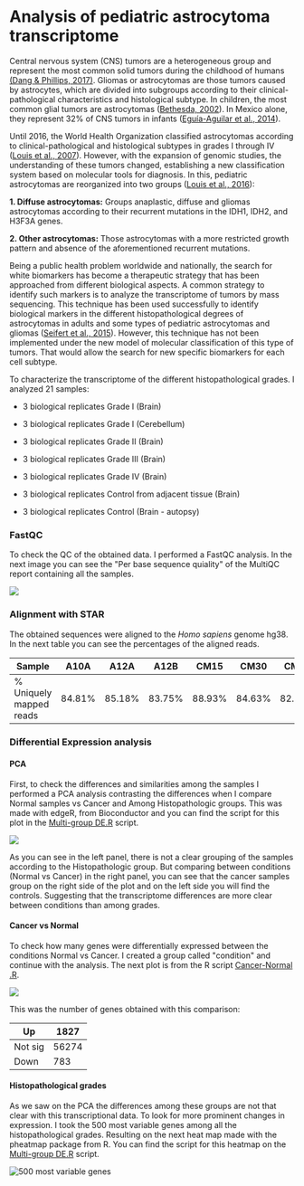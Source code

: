 # Analysis of pediatric astrocytoma transcriptome

Central nervous system (CNS) tumors are a heterogeneous group and represent the most common solid tumors during the childhood of humans [(Dang & Phillips, 2017)](https://www.ncbi.nlm.nih.gov/pubmed/29200119). Gliomas or astrocytomas are those tumors caused by astrocytes, which are divided into subgroups according to their clinical-pathological characteristics and histological subtype. In children, the most common glial tumors are astrocytomas ([Bethesda, 2002](https://www.ncbi.nlm.nih.gov/books/NBK82221/)). In Mexico alone, they represent 32% of CNS tumors in infants ([Eguía-Aguilar et al., 2014](https://www.ncbi.nlm.nih.gov/pubmed/24718706)).

Until 2016, the World Health Organization classified astrocytomas according to clinical-pathological and histological subtypes in grades I through IV ([Louis et al., 2007](https://www.ncbi.nlm.nih.gov/pubmed/?term=Louis%2C+D.+N.%2C+Ohgaki%2C+H.%2C+Wiestler%2C+O.+D.%2C+Cavenee%2C+W.+K.%2C+Burger%2C+P.+C.%2C+Jouvet%2C+A.%2C+%E2%80%A6+Kleihues%2C+P.+(2007).+The+2007+WHO+classification+of+tumours+of+the+central+nervous+system.+Acta+Neuropathologica%2C+114(2)%2C+97-109.+https%3A%2F%2Fdoi.org%2F10.1007%2Fs00401-007-0243-4)). However, with the expansion of genomic studies, the understanding of these tumors changed, establishing a new classification system based on molecular tools for diagnosis. In this, pediatric astrocytomas are reorganized into two groups ([Louis et al., 2016](https://www.ncbi.nlm.nih.gov/pubmed/27157931)):

**1. Diffuse astrocytomas:** Groups anaplastic, diffuse and gliomas astrocytomas according to their recurrent mutations in the IDH1, IDH2, and H3F3A genes.

**2. Other astrocytomas:** Those astrocytomas with a more restricted growth pattern and absence of the aforementioned recurrent mutations.

Being a public health problem worldwide and nationally, the search for white biomarkers has become a therapeutic strategy that has been approached from different biological aspects. A common strategy to identify such markers is to analyze the transcriptome of tumors by mass sequencing. This technique has been used successfully to identify biological markers in the different histopathological degrees of astrocytomas in adults and some types of pediatric astrocytomas and gliomas ([Seifert et al., 2015](https://bmccancer.biomedcentral.com/articles/10.1186/s12885-015-1939-9)). However, this technique has not been implemented under the new model of molecular classification of this type of tumors. That would allow the search for new specific biomarkers for each cell subtype.

To characterize the transcriptome of the different histopathological grades. I analyzed 21 samples:

* 3 biological replicates Grade I (Brain)
* 3 biological replicates Grade I (Cerebellum)
* 3 biological replicates Grade II (Brain)
* 3 biological replicates Grade III (Brain)
* 3 biological replicates Grade IV (Brain)

* 3 biological replicates Control from adjacent tissue (Brain)
* 3 biological replicates Control (Brain - autopsy)

### FastQC 

To check the QC of the obtained data. I performed a FastQC analysis. In the next image you can see the "Per base sequence quiality" of the MultiQC report containing all the samples. 

![](https://github.com/FernandaDiaz12/pediatric_astrocytoma/blob/master/Reports/QC.png)

### Alignment with STAR 

The obtained sequences were aligned to the _Homo sapiens_ genome hg38. In the next table you can see the percentages of the aligned reads. 

| Sample                  | A10A   | A12A   | A12B   | CM15   | CM30   | CM39   | CM46   | CM54   | CM71   | CM75   | CM8    | M102   | M108   | M10    | M20    | M29    | M49    | M692   |
|-------------------------|--------|--------|--------|--------|--------|--------|--------|--------|--------|--------|--------|--------|--------|--------|--------|--------|--------|--------|
| % Uniquely mapped reads | 84.81% | 85.18% | 83.75% | 88.93% | 84.63% | 82.21% | 86.88% | 84.91% | 86.97% | 86.51% | 83.99% | 88.25% | 85.99% | 85.48% | 88.74% | 84.29% | 87.00% | 83.71% |



### Differential Expression analysis

#### PCA

First, to check the differences and similarities among the samples I performed a PCA analysis contrasting the differences when I compare Normal samples vs Cancer and Among Histopathologic groups. This was made with edgeR, from Bioconductor and you can find the script for this plot in the [Multi-group DE.R](https://github.com/FernandaDiaz12/pediatric_astrocytoma/blob/master/bin/7.%20edgeR/Multi-group%20DE.R) script. 

![](https://github.com/FernandaDiaz12/pediatric_astrocytoma/blob/master/Reports/Rplot_for%20analysis.png)

As you can see in the left panel, there is not a clear grouping of the samples according to the Histopathologic group. But comparing between conditions (Normal vs Cancer) in the right panel, you can see that the cancer samples group on the right side of the plot and on the left side you will find the controls.
Suggesting that the transcriptome differences are more clear between conditions than among grades. 


#### Cancer vs Normal 

To check how many genes were differentially expressed between the conditions Normal vs Cancer. I created a group called "condition" and continue with the analysis. The next plot is from the R script [Cancer-Normal .R](https://github.com/FernandaDiaz12/pediatric_astrocytoma/blob/master/bin/7.%20edgeR/Cancer-Normal%20.R). 

![](https://github.com/FernandaDiaz12/pediatric_astrocytoma/blob/master/Reports/Rplot_CancervsNormal.png)

This was the number of genes obtained with this comparison:

| Up      | 1827  |
|---------|-------|
| Not sig | 56274 |
| Down    | 783   |


#### Histopathological grades

As we saw on the PCA the differences among these groups are not that clear with this transcriptional data. To look for more prominent changes in expression. I took the 500 most variable genes among all the histopathological grades. Resulting on the next heat map made with the pheatmap package from R. You can find the script for this heatmap on the [Multi-group DE.R](https://github.com/FernandaDiaz12/pediatric_astrocytoma/blob/master/bin/7.%20edgeR/Multi-group%20DE.R) script.

![500 most variable genes](https://github.com/FernandaDiaz12/pediatric_astrocytoma/blob/master/Reports/Rplot_pheatmap.png)







